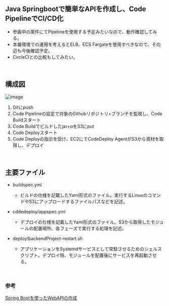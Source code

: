 ## Java Springbootで簡単なAPIを作成し、Code PipelineでCI/CD化
- 参画中の案件にてPipelineを使用する予定みたいなので、動作確認してみる。
- 本番環境での運用を考えるとELB、ECS Fargateを使用すべきなので、その辺も今後確認予定。
- CircleCIとの比較もしてみたい。
<br>

## 構成図
![image](https://github.com/Katsu0424/API_TEST/assets/69413292/05f4c4fc-a629-469f-b06e-e100cc57f2b9)
<br>
1. Gitにpush
2. Code Pipelineの設定で対象のGithubリポジトリ+ブランチを監視し、Code Buildスタート
3. Code Buildでビルドしたjar+αをS3にput
4. Code Deployスタート
5. Code Deployの指示を受け、EC2にてCodeDeploy AgentがS3から資材を取得し、デプロイ
<br>

## 主要ファイル
- buildspec.yml
  - ビルドの仕様を記載したYaml形式のファイル。実行するLinuxのコマンドやS3にアップロードするファイルパスなどを記述。

- cddedeploy/appspec.yml
  - デプロイの仕様を記載したYaml形式のファイル。S3から取得したモジュールの配置場所、各フェーズで実行する処理を記述。

- deploy/backendProject-restart.sh
  - アプリケーションをSystemdサービスとして常駐させるためのシェルスクリプト。デプロイ時、モジュールを配置後にサービスを再起動させる。
<br>

### 参考<br>
[Spring Bootを使ったWebAPIの作成]([https://www.google.co.jp/](https://zenn.dev/ryo7/articles/dev-app-by-spring-boot)https://zenn.dev/ryo7/articles/dev-app-by-spring-boot/)
